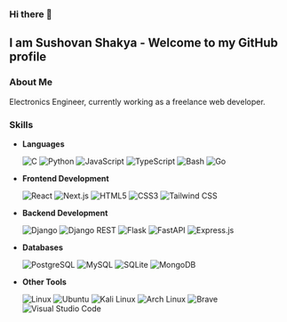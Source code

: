 ### Hi there 👋

## I am Sushovan Shakya - Welcome to my GitHub profile

### About Me

Electronics Engineer, currently working as a freelance web developer.

### Skills

- **Languages**

  ![C](https://img.shields.io/badge/C_Language-%2300599C?style=for-the-badge&logo=c&logoColor=white)
  ![Python](https://img.shields.io/badge/Python-3670A0?style=for-the-badge&logo=python&logoColor=ffdd54)
  ![JavaScript](https://img.shields.io/badge/JavaScript-323330?style=for-the-badge&logo=javascript&logoColor=F7DF1E)
  ![TypeScript](https://img.shields.io/badge/TypeScript-007ACC?style=for-the-badge&logo=typescript&logoColor=white)
  ![Bash](https://img.shields.io/badge/Bash-4EAA25?style=for-the-badge&logo=gnubash&logoColor=fff)
  ![Go](https://img.shields.io/badge/Go-%2300ADD8?style=for-the-badge&logo=go&logoColor=white)

- **Frontend Development**

  ![React](https://img.shields.io/badge/React-20232A?style=for-the-badge&logo=react&logoColor=61DAFB)
  ![Next.js](https://img.shields.io/badge/Next.js-black?style=for-the-badge&logo=next.js&logoColor=white)
  ![HTML5](https://img.shields.io/badge/HTML5-E34F26?style=for-the-badge&logo=html5&logoColor=white)
  ![CSS3](https://img.shields.io/badge/CSS3-1572B6?style=for-the-badge&logo=css3&logoColor=white)
  ![Tailwind CSS](https://img.shields.io/badge/Tailwind_CSS-38B2AC?style=for-the-badge&logo=tailwind-css&logoColor=white)

- **Backend Development**

  ![Django](https://img.shields.io/badge/Django-%23092E20?style=for-the-badge&logo=django&logoColor=white)
  ![Django REST](https://img.shields.io/badge/Django_REST-ff1709?style=for-the-badge&logo=django&logoColor=white&color=ff1709&labelColor=gray)
  ![Flask](https://img.shields.io/badge/Flask-%23000?style=for-the-badge&logo=flask&logoColor=white)
  ![FastAPI](https://img.shields.io/badge/FastAPI-005571?style=for-the-badge&logo=fastapi&logoColor=white)
  ![Express.js](https://img.shields.io/badge/Express.js-000000?style=for-the-badge&logo=express&logoColor=white)

- **Databases**

  ![PostgreSQL](https://img.shields.io/badge/PostgreSQL-%23316192?style=for-the-badge&logo=postgresql&logoColor=white)
  ![MySQL](https://img.shields.io/badge/MySQL-%2300f?style=for-the-badge&logo=mysql&logoColor=white)
  ![SQLite](https://img.shields.io/badge/SQLite-%2307405e?style=for-the-badge&logo=sqlite&logoColor=white)
  ![MongoDB](https://img.shields.io/badge/MongoDB-%234ea94b?style=for-the-badge&logo=mongodb&logoColor=white)

- **Other Tools**

  ![Linux](https://img.shields.io/badge/Linux-FCC624?style=for-the-badge&logo=linux&logoColor=black)
  ![Ubuntu](https://img.shields.io/badge/Ubuntu-E95420?style=for-the-badge&logo=ubuntu&logoColor=white)
  ![Kali Linux](https://img.shields.io/badge/Kali_Linux-557C94?style=for-the-badge&logo=kali-linux&logoColor=white)
  ![Arch Linux](https://img.shields.io/badge/Arch_Linux-1793D1?style=for-the-badge&logo=arch-linux&logoColor=white)
  ![Brave](https://img.shields.io/badge/Brave-FB542B?style=for-the-badge&logo=brave&logoColor=white)
  ![Visual Studio Code](https://custom-icon-badges.demolab.com/badge/Visual%20Studio%20Code-0078d7.svg?logo=vsc&logoColor=white)

